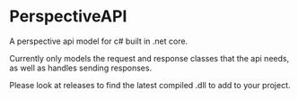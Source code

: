 # PerspectiveAPI
A perspective api model for c# built in .net core. 

Currently only models the request and response classes that the api needs, as well as handles sending responses.

Please look at releases to find the latest compiled .dll to add to your project.

